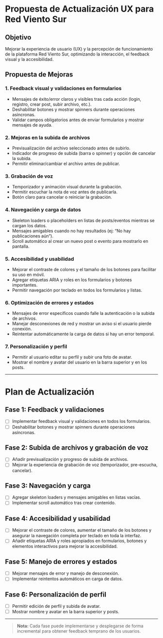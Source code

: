 # Propuesta de Actualización UX para Red Viento Sur

## Objetivo
Mejorar la experiencia de usuario (UX) y la percepción de funcionamiento de la plataforma Red Viento Sur, optimizando la interacción, el feedback visual y la accesibilidad.

## Propuesta de Mejoras

### 1. Feedback visual y validaciones en formularios
- Mensajes de éxito/error claros y visibles tras cada acción (login, registro, crear post, subir archivo, etc.).
- Deshabilitar botones y mostrar spinners durante operaciones asíncronas.
- Validar campos obligatorios antes de enviar formularios y mostrar mensajes de ayuda.

### 2. Mejoras en la subida de archivos
- Previsualización del archivo seleccionado antes de subirlo.
- Indicador de progreso de subida (barra o spinner) y opción de cancelar la subida.
- Permitir eliminar/cambiar el archivo antes de publicar.

### 3. Grabación de voz
- Temporizador y animación visual durante la grabación.
- Permitir escuchar la nota de voz antes de publicarla.
- Botón claro para cancelar o reiniciar la grabación.

### 4. Navegación y carga de datos
- Skeleton loaders o placeholders en listas de posts/eventos mientras se cargan los datos.
- Mensajes amigables cuando no hay resultados (ej: “No hay publicaciones aún”).
- Scroll automático al crear un nuevo post o evento para mostrarlo en pantalla.

### 5. Accesibilidad y usabilidad
- Mejorar el contraste de colores y el tamaño de los botones para facilitar su uso en móvil.
- Agregar etiquetas ARIA y roles en los formularios y botones importantes.
- Permitir navegación por teclado en todos los formularios y listas.

### 6. Optimización de errores y estados
- Mensajes de error específicos cuando falle la autenticación o la subida de archivos.
- Manejar desconexiones de red y mostrar un aviso si el usuario pierde conexión.
- Reintentar automáticamente la carga de datos si hay un error temporal.

### 7. Personalización y perfil
- Permitir al usuario editar su perfil y subir una foto de avatar.
- Mostrar el nombre y avatar del usuario en la barra superior y en los posts.

---

# Plan de Actualización

## Fase 1: Feedback y validaciones
- [ ] Implementar feedback visual y validaciones en todos los formularios.
- [ ] Deshabilitar botones y mostrar spinners durante operaciones asíncronas.

## Fase 2: Subida de archivos y grabación de voz
- [ ] Añadir previsualización y progreso de subida de archivos.
- [ ] Mejorar la experiencia de grabación de voz (temporizador, pre-escucha, cancelar).

## Fase 3: Navegación y carga
- [ ] Agregar skeleton loaders y mensajes amigables en listas vacías.
- [ ] Implementar scroll automático tras crear contenido.

## Fase 4: Accesibilidad y usabilidad
- [ ] Mejorar el contraste de colores, aumentar el tamaño de los botones y asegurar la navegación completa por teclado en toda la interfaz.
- [ ] Añadir etiquetas ARIA y roles apropiados en formularios, botones y elementos interactivos para mejorar la accesibilidad.

## Fase 5: Manejo de errores y estados
- [ ] Mejorar mensajes de error y manejo de desconexión.
- [ ] Implementar reintentos automáticos en carga de datos.

## Fase 6: Personalización de perfil
- [ ] Permitir edición de perfil y subida de avatar.
- [ ] Mostrar nombre y avatar en la barra superior y posts.

---

> **Nota:** Cada fase puede implementarse y desplegarse de forma incremental para obtener feedback temprano de los usuarios.
